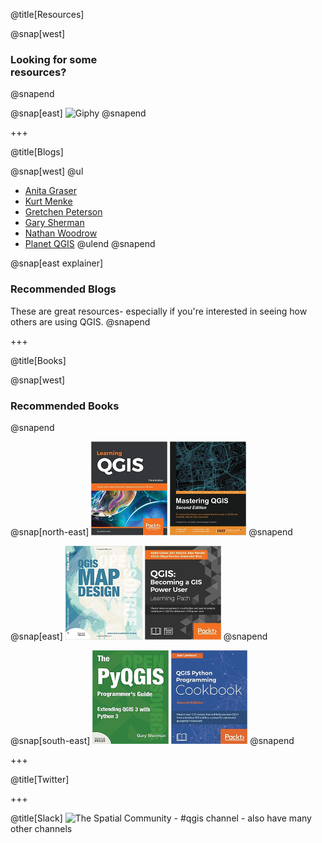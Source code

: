 @title[Resources]

@snap[west]
<h3>Looking for some<br><span class="text--red"good</span> resources?</h3>
@snapend

@snap[east]
![Giphy](https://media.giphy.com/media/l3q2PZSVUUEsajBIY/giphy.gif)
@snapend

+++

@title[Blogs]

@snap[west]
@ul
- [Anita Graser](https://anitagraser.com/)
- [Kurt Menke](https://www.birdseyeviewgis.com/blog/)
- [Gretchen Peterson](http://www.gretchenpeterson.com/blog/)
- [Gary Sherman](http://spatialgalaxy.net/)
- [Nathan Woodrow](https://nathanw.net/)
- [Planet QGIS](https://plugins.qgis.org/planet/)
@ulend
@snapend

@snap[east explainer]
<h3>Recommended Blogs</h3>
These are great resources- especially if you're interested in seeing how others are using QGIS.
@snapend

+++

@title[Books]

@snap[west]
<h3>Recommended Books</h3>
@snapend

@snap[north-east]
![](./assets/images/LearningQGIS.jpg)
![](./assets/images/MasteringQGIS.jpg)
@snapend

@snap[east]
![QGISMapDesign](./assets/images/QGISMapDesign.jpg)
![BecomingQGISPowerUser](./assets/images/BecomingQGISPowerUser.jpg)
@snapend

@snap[south-east]
![PyQGIS](./assets/images/PyQGISProgGuideV3.jpg)
![QGISPythonProgCookbook](./assets/images/QGISPythonProgCookbook.jpg)
@snapend

+++

@title[Twitter]

+++

@title[Slack]
![The Spatial Community](https://thespatialcommunity.org/) - #qgis channel - also have many other channels


